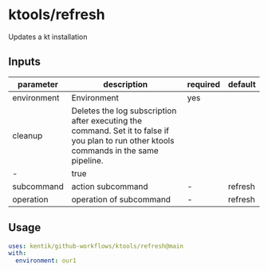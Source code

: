 # ktools/refresh

Updates a kt installation

## Inputs

| parameter| description | required | default |
| - | - | - | - |
| environment | Environment |  yes  | 
| cleanup | Deletes the log subscription after executing the command. Set it to false if you plan to run other ktools commands in the same pipeline.
 |  -  | true
| subcommand | action subcommand |  -  | refresh
| operation | operation of subcommand |  -  | refresh



## Usage

```yaml
uses: kentik/github-workflows/ktools/refresh@main
with:
  environment: our1

```